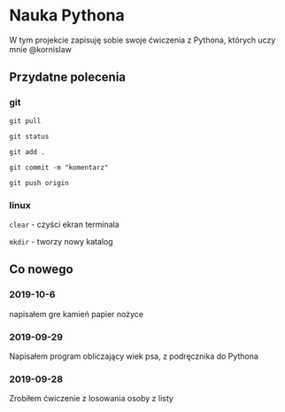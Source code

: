 # Nauka Pythona

W tym projekcie zapisuję sobie swoje ćwiczenia z Pythona, których uczy mnie @kornislaw


## Przydatne polecenia


### git

`git pull`

`git status`

`git add .`

`git commit -m "komentarz"`

`git push origin`

### linux

`clear` -  czyści ekran terminala

`mkdir` - tworzy nowy katalog

## Co nowego

### 2019-10-6

napisałem gre kamień papier nożyce

### 2019-09-29

Napisałem program obliczający wiek psa, z podręcznika do Pythona

### 2019-09-28

Zrobiłem ćwiczenie z losowania osoby z listy


